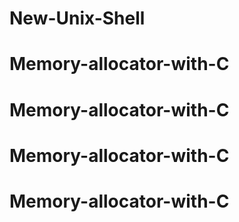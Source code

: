 # New-Unix-Shell
# Memory-allocator-with-C
# Memory-allocator-with-C
# Memory-allocator-with-C
# Memory-allocator-with-C
